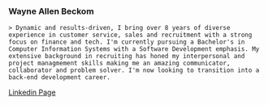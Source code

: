 ### Wayne Allen Beckom

	> Dynamic and results-driven, I bring over 8 years of diverse experience in customer service, sales and recruitment with a strong focus on finance and tech. I'm currently pursuing a Bachelor's in Computer Information Systems with a Software Development emphasis. My extensive background in recruiting has honed my interpersonal and project managmement skills making me an amazing communicator, collaborator and problem solver. I'm now looking to transition into a back-end development career. 
[Linkedin Page](https://www.linkedin.com/in/beckomw/)




 

